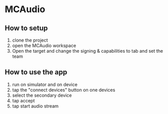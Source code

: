 # MCAudio

## How to setup
1. clone the project
2. open the MCAudio workspace
3. Open the target and change the signing & capabilities to tab and set the team

## How to use the app
1. run on simulator and on device
2. tap the "connect devices" button on one devices
3. select the secondary device
4. tap accept
5. tap start audio stream 
